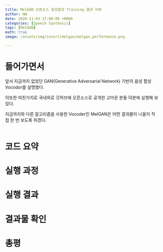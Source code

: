```yaml
---
title: MelGAN 오픈소스 음성합성 Training 결과 리뷰
author: HW
date: 2020-11-03 17:00:00 +0800
categories: [Speech Synthesis]
tags: [MelGAN]
math: true
image: /assets/img/insert/melgan/melgan_performance.png

---
```




# **들어가면서**

앞서 지금까지 없었던 GAN(Generative Adversarial Network) 기반의 음성 합성 Vocodor를 설명했다.<br/>

이또한 마찬가지로 국내외로 깃허브에 오픈소스로 공개한 고마운 분들 덕분에 실행해 보았다.<br/>

지금까지와 다른 알고리즘을 사용한 Vocoder인 MelGAN은 어떤 결과물이 나올지 직접 한 번 보도록 하겠다.<br/><br/>

# 코드 요약





# 실행 과정





# 실행 결과





# 결과물 확인





# 총평



